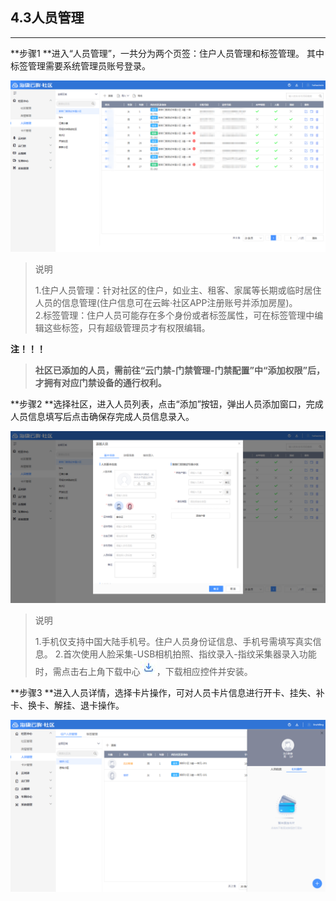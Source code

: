 ## 4.3人员管理

---

**步骤1 **进入“人员管理”，一共分为两个页签：住户人员管理和标签管理。 其中标签管理需要系统管理员账号登录。

![](/assets/ren-yuan-guan-li.png)

> 说明
>
> 1.住户人员管理：针对社区的住户，如业主、租客、家属等长期或临时居住人员的信息管理\(住户信息可在云眸·社区APP注册账号并添加房屋\)。  
> 2.标签管理：住户人员可能存在多个身份或者标签属性，可在标签管理中编辑这些标签，只有超级管理员才有权限编辑。

**注！！！**

> **社区已添加的人员，需前往“云门禁-门禁管理-门禁配置”中“添加权限”后，才拥有对应门禁设备的通行权利。**

**步骤2 **选择社区，进入人员列表，点击“添加”按钮，弹出人员添加窗口，完成人员信息填写后点击确保存完成人员信息录入。

![](/assets/tian-jia-ren-yuan.png)
> 说明
> 
> 1.手机仅支持中国大陆手机号。住户人员身份证信息、手机号需填写真实信息。
> 2.首次使用人脸采集-USB相机拍照、指纹录入-指纹采集器录入功能时，需点击右上角下载中心![](/assets/下载.jpg)，下载相应控件并安装。

**步骤3 **进入人员详情，选择卡片操作，可对人员卡片信息进行开卡、挂失、补卡、换卡、解挂、退卡操作。

![](/assets/ren-yuan-xiang-qing.png)

